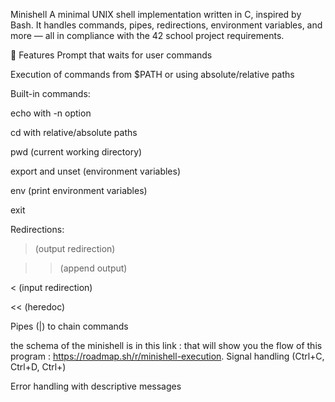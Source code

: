 Minishell
A minimal UNIX shell implementation written in C, inspired by Bash.
It handles commands, pipes, redirections, environment variables, and more — all in compliance with the 42 school project requirements.

📌 Features
Prompt that waits for user commands

Execution of commands from $PATH or using absolute/relative paths

Built-in commands:

echo with -n option

cd with relative/absolute paths

pwd (current working directory)

export and unset (environment variables)

env (print environment variables)

exit

Redirections:

> (output redirection)

>> (append output)

< (input redirection)

<< (heredoc)

Pipes (|) to chain commands

 the schema  of the minishell is in this link  : that will  show you the flow of this program  : 
https://roadmap.sh/r/minishell-execution.
Signal handling (Ctrl+C, Ctrl+D, Ctrl+\)

Error handling with descriptive messages
